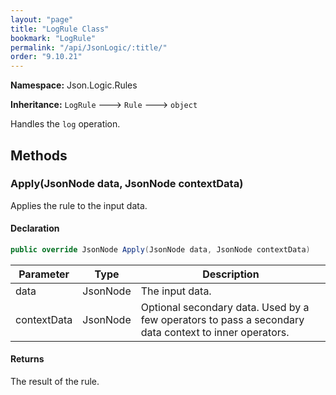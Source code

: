 ```yaml
---
layout: "page"
title: "LogRule Class"
bookmark: "LogRule"
permalink: "/api/JsonLogic/:title/"
order: "9.10.21"
---
```

**Namespace:** Json.Logic.Rules

**Inheritance:**
`LogRule`
 🡒 
`Rule`
 🡒 
`object`

Handles the `log` operation.

## Methods

### Apply(JsonNode data, JsonNode contextData)

Applies the rule to the input data.

#### Declaration

```c#
public override JsonNode Apply(JsonNode data, JsonNode contextData)
```
| Parameter | Type | Description |
|---|---|---|
| data | JsonNode | The input data. |
| contextData | JsonNode | Optional secondary data.  Used by a few operators to pass a secondary<br>    data context to inner operators. |

#### Returns

The result of the rule.

